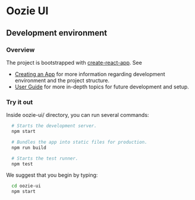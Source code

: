 # Oozie UI

## Development environment

### Overview

The project is bootstrapped with [create-react-app](https://github.com/facebook/create-react-app/tree/master). See
- [Creating an App](https://github.com/facebook/create-react-app#creating-an-app) for more information regarding development
environment and the project structure.
- [User Guide](https://github.com/facebook/create-react-app#user-guide) for more in-depth topics for future development and setup.

### Try it out

Inside oozie-ui/ directory, you can run several commands:

```bash
  # Starts the development server.
  npm start

  # Bundles the app into static files for production.
  npm run build

  # Starts the test runner.
  npm test
```

We suggest that you begin by typing:

```bash
  cd oozie-ui
  npm start
```
